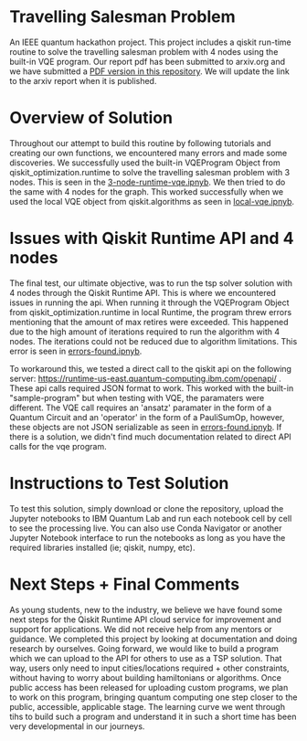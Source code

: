 # Travelling Salesman Problem 
An IEEE quantum hackathon project. This project includes a qiskit run-time routine to solve the travelling salesman problem with 4 nodes using the built-in VQE program. Our report pdf has been submitted to arxiv.org and we have submitted a [PDF version in this repository](https://github.com/theDe-bugger/IEEE-quantum-hackathon/blob/main/The%20Travelling%20Salesman%20Problem%20with%20Qiskit%20Runtime%20API.pdf). We will update the link to the arxiv report when it is published.

# Overview of Solution
Throughout our attempt to build this routine by following tutorials and creating our own functions, we encountered many errors and made some discoveries. We successfully used the built-in VQEProgram Object from qiskit_optimization.runtime to solve the travelling salesman problem with 3 nodes. This is seen in the [3-node-runtime-vqe.ipnyb](https://github.com/theDe-bugger/IEEE-quantum-hackathon/blob/main/3-node-runtime-vqe.ipynb). We then tried to do the same with 4 nodes for the graph. This worked successfully when we used the local VQE object from qiskit.algorithms as seen in [local-vqe.ipnyb](https://github.com/theDe-bugger/IEEE-quantum-hackathon/blob/main/local-vqe.ipynb). 

# Issues with Qiskit Runtime API and 4 nodes
The final test, our ultimate objective, was to run the tsp solver solution with 4 nodes through the Qiskit Runtime API. This is where we encountered issues in running the api. When running it through the VQEProgram Object from qiskit_optimization.runtime in local Runtime, the program threw errors mentioning that the amount of max retires were exceeded. This happened due to the high amount of iterations required to run the algorithm with 4 nodes. The iterations could not be reduced due to algorithm limitations. This error is seen in [errors-found.ipnyb](https://github.com/theDe-bugger/IEEE-quantum-hackathon/blob/main/errors-found.ipynb). 

To workaround this, we tested a direct call to the qiskit api on the following server: https://runtime-us-east.quantum-computing.ibm.com/openapi/ . These api calls required JSON format to work. This worked with the built-in "sample-program" but when testing with VQE, the paramaters were different. The VQE call requires an 'ansatz' paramater in the form of a Quantum Circuit and an 'operator' in the form of a PauliSumOp, however, these objects are not JSON serializable as seen in [errors-found.ipnyb](https://github.com/theDe-bugger/IEEE-quantum-hackathon/blob/main/errors-found.ipynb). If there is a solution, we didn't find much documentation related to direct API calls for the vqe program.

# Instructions to Test Solution
To test this solution, simply download or clone the repository, upload the Jupyter notebooks to IBM Quantum Lab and run each notebook cell by cell to see the processing live. You can also use Conda Navigator or another Jupyter Notebook interface to run the notebooks as long as you have the required libraries installed (ie; qiskit, numpy, etc).

# Next Steps + Final Comments
As young students, new to the industry, we believe we have found some next steps for the Qiskit Runtime API cloud service for improvement and support for applications. We did not receive help from any mentors or guidance. We completed this project by looking at documentation and doing research by ourselves. Going forward, we would like to build a program which we can upload to the API for others to use as a TSP solution. That way, users only need to input cities/locations required + other constraints, without having to worry about building hamiltonians or algorithms. Once public access has been released for uploading custom programs, we plan to work on this program, bringing quantum computing one step closer to the public, accessible, applicable stage. The learning curve we went through tihs to build such a program and understand it in such a short time has been very developmental in our journeys.

